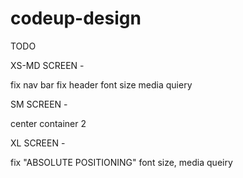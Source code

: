 # codeup-design


TODO

XS-MD SCREEN -

fix nav bar
fix header font size media quiery


SM SCREEN - 

center container 2

XL SCREEN -

fix "ABSOLUTE POSITIONING" font size, media queiry



